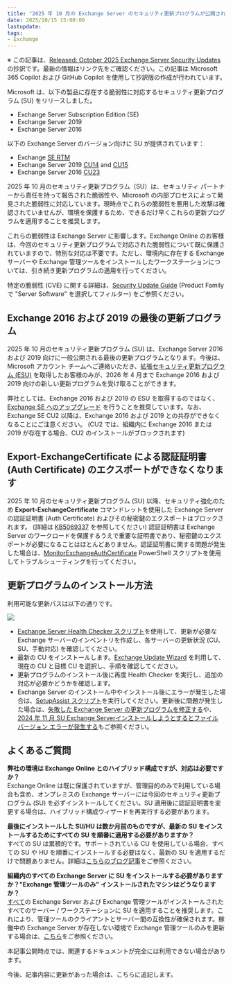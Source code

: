 ```yaml
---
title: "2025 年 10 月の Exchange Server のセキュリティ更新プログラムが公開されました"
date: 2025/10/15 15:00:00
lastupdate: 
tags:
- Exchange
---
```


※ この記事は、[Released: October 2025 Exchange Server Security Updates](https://techcommunity.microsoft.com/blog/exchange/released-october-2025-exchange-server-security-updates/4461276) の抄訳です。最新の情報はリンク先をご確認ください。この記事は Microsoft 365 Copilot および GitHub Copilot を使用して抄訳版の作成が行われています。

Microsoft は、以下の製品に存在する脆弱性に対応するセキュリティ更新プログラム (SU) をリリースしました。

- Exchange Server Subscription Edition (SE)
- Exchange Server 2019
- Exchange Server 2016

以下の Exchange Server のバージョン向けに SU が提供されています：

- Exchange [SE RTM](https://www.microsoft.com/download/details.aspx?id=108422)
- Exchange Server 2019 [CU14](https://www.microsoft.com/download/details.aspx?id=108421) and [CU15](https://www.microsoft.com/download/details.aspx?id=108419)
- Exchange Server 2016 [CU23](https://www.microsoft.com/download/details.aspx?id=108420)

2025 年 10 月のセキュリティ更新プログラム（SU）は、セキュリティ パートナーから責任を持って報告された脆弱性や、Microsoft の内部プロセスによって発見された脆弱性に対応しています。現時点でこれらの脆弱性を悪用した攻撃は確認されていませんが、環境を保護するため、できるだけ早くこれらの更新プログラムを適用することを推奨します。

これらの脆弱性は Exchange Server に影響します。Exchange Online のお客様は、今回のセキュリティ更新プログラムで対応された脆弱性について既に保護されていますので、特別な対応は不要です。ただし、環境内に存在する Exchange サーバーや Exchange 管理ツールをインストールしたワークステーションについては、引き続き更新プログラムの適用を行ってください。

特定の脆弱性 (CVE) に関する詳細は、[Security Update Guide](https://msrc.microsoft.com/update-guide/) (Product Family で "Server Software" を選択してフィルター) をご参照ください。

## Exchange 2016 および 2019 の最後の更新プログラム

2025 年 10 月のセキュリティ更新プログラム (SU) は、Exchange Server 2016 および 2019 向けに一般公開される最後の更新プログラムとなります。今後は、Microsoft アカウント チームへご連絡いただき、[拡張セキュリティ更新プログラム (ESU)](https://techcommunity.microsoft.com/blog/exchange/announcing-exchange-2016--2019-extended-security-update-program/4433495) を取得したお客様のみが、2026 年 4 月まで Exchange 2016 および 2019 向けの新しい更新プログラムを受け取ることができます。

弊社としては、Exchange 2016 および 2019 の ESU を取得するのではなく、[Exchange SE へのアップグレード](https://techcommunity.microsoft.com/blog/exchange/upgrading-your-organization-from-current-versions-to-exchange-server-se/4241305) を行うことを推奨しています。なお、Exchange SE CU2 以降は、Exchange 2016 および 2019 との共存ができなくなることにご注意ください。 (CU2 では、組織内に Exchange 2016 または 2019 が存在する場合、CU2 のインストールがブロックされます)

## Export-ExchangeCertificate による認証証明書 (Auth Certificate) のエクスポートができなくなります

2025 年 10 月のセキュリティ更新プログラム (SU) 以降、セキュリティ強化のため **Export-ExchangeCertificate** コマンドレットを使用した Exchange Server の認証証明書 (Auth Certificate) およびその秘密鍵のエクスポートはブロックされます。 (詳細は [KB5069337](https://support.microsoft.com/help/5069337) を参照してください) 
認証証明書は Exchange Server のワークロードを保護するうえで重要な証明書であり、秘密鍵のエクスポートが必要になることはほとんどありません。認証証明書に関する問題が発生した場合は、[MonitorExchangeAuthCertificate](http://aka.ms/monitorexchangeauthcertificate) PowerShell スクリプトを使用してトラブルシューティングを行ってください。

## 更新プログラムのインストール方法

利用可能な更新パスは以下の通りです。

![](Oct2025SUs.jpg)

- [Exchange Server Health Checker スクリプト](https://aka.ms/ExchangeHealthChecker)を使用して、更新が必要な Exchange サーバーのインベントリを作成し、各サーバーの更新状況 (CU、SU、手動対応) を確認してください。
- 最新の CU をインストールします。[Exchange Update Wizard](https://aka.ms/ExchangeUpdateWizard) を利用して、現在の CU と目標 CU を選択し、手順を確認してください。
- 更新プログラムのインストール後に再度 Health Checker を実行し、追加の対応が必要かどうかを確認します。
- Exchange Server のインストール中やインストール後にエラーが発生した場合は、[SetupAssist スクリプト](https://aka.ms/ExSetupAssist)を実行してください。更新後に問題が発生した場合は、[失敗した Exchange Server の更新プログラムを修正する](https://aka.ms/ExchangeFAQ)や、[2024 年 11 月 SU Exchange Serverインストールしようとするとファイル バージョン エラーが発生する](https://support.microsoft.com/topic/file-version-error-when-you-try-to-install-exchange-server-november-2024-su-a650da30-f8fb-469d-a449-47396cab0a15)もご参照ください。

## よくあるご質問

**弊社の環境は Exchange Online とのハイブリッド構成ですが、対応は必要ですか？**  
Exchange Online は既に保護されていますが、管理目的のみで利用している場合も含め、オンプレミスの Exchange サーバーには今回のセキュリティ更新プログラム (SU) を必ずインストールしてください。SU 適用後に認証証明書を変更する場合は、ハイブリッド構成ウィザードを再実行する必要があります。

**最後にインストールした SU/HU は数か月前のものですが、最新の SU をインストールするためにすべての SU を順番に適用する必要がありますか？**  
すべての SU は累積的です。サポートされている CU を使用している場合、すべての SU や HU を順番にインストールする必要はなく、最新の SU を適用するだけで問題ありません。詳細は[こちらのブログ記事](https://techcommunity.microsoft.com/t5/exchange-team-blog/why-exchange-server-updates-matter/ba-p/2280770)をご参照ください。

**組織内のすべての Exchange Server に SU をインストールする必要がありますか？"Exchange 管理ツールのみ" インストールされたマシンはどうなりますか？**  
<u>すべて</u>の Exchange Server および Exchange 管理ツールがインストールされたすべてのサーバー / ワークステーションに SU を適用することを推奨します。これにより、管理ツールのクライアントとサーバー間の互換性が確保されます。稼働中の Exchange Server が存在しない環境で Exchange 管理ツールのみを更新する場合は、[こちら](https://learn.microsoft.com/exchange/manage-hybrid-exchange-recipients-with-management-tools#update-the-exchange-server-management-tools-only-role-with-no-running-exchange-server-to-a-newer-cumulative-or-security-update)をご参照ください。  

本記事公開時点では、関連するドキュメントが完全には利用できない場合があります。

今後、記事内容に更新があった場合は、こちらに追記します。
